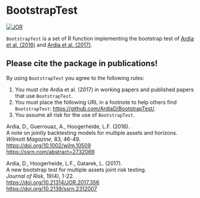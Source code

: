 # BootstrapTest
[![JOR](https://img.shields.io/badge/JOR-10.21314%2FJOR.2017.356-brightgreen)](https://doi.org/10.21314/JOR.2017.356)

`BootstrapTest` is a set of R function implementing the bootstrap test of
[Ardia et al. (2016)](http://dx.doi.org/doi:10.1002/wilm.10509) and [Ardia et al. (2017)](http://dx.doi.org/doi:10.21314/JOR.2017.356).

## Please cite the package in publications!

By using `BootstrapTest` you agree to the following rules: 

1) You must cite Ardia et al. (2017) in working papers and published papers that use `BootstrapTest`.
2) You must place the following URL in a footnote to help others find `BootstrapTest`: https://github.com/ArdiaD/BootstrapTest/. 
3) You assume all risk for the use of `BootstrapTest`.

Ardia, D., Guerrouaz, A., Hoogerheide, L.F. (2016).  
A note on jointly backtesting models for multiple assets and horizons.   
_Wilmott Magazine_, 83, 46-49.  
https://doi.org/10.1002/wilm.10509    
https://ssrn.com/abstract=2732069  

Ardia, D., Hoogerheide, L.F., Gatarek, L. (2017).  
A new bootstrap test for multiple assets joint risk testing.  
_Journal of Risk_, 19(4), 1-22.   
https://doi.org/10.21314/JOR.2017.356  
https://doi.org/10.2139/ssrn.2312007
